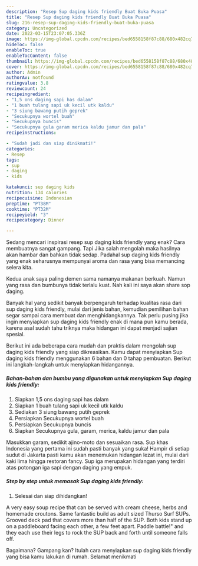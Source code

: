 ```yaml
---
description: "Resep Sup daging kids friendly Buat Buka Puasa"
title: "Resep Sup daging kids friendly Buat Buka Puasa"
slug: 216-resep-sup-daging-kids-friendly-buat-buka-puasa
category: Uncategorized
date: 2022-03-15T23:07:05.336Z
image: https://img-global.cpcdn.com/recipes/bed6558158f87c88/680x482cq70/sup-daging-kids-friendly-foto-resep-utama.jpg
hideToc: false
enableToc: true
enableTocContent: false
thumbnail: https://img-global.cpcdn.com/recipes/bed6558158f87c88/680x482cq70/sup-daging-kids-friendly-foto-resep-utama.jpg
cover: https://img-global.cpcdn.com/recipes/bed6558158f87c88/680x482cq70/sup-daging-kids-friendly-foto-resep-utama.jpg
author: Admin
authorAv: notfound
ratingvalue: 3.8
reviewcount: 24
recipeingredient:
- "1,5 ons daging sapi has dalam"
- "1 buah tulang sapi uk kecil utk kaldu"
- "3 siung bawang putih geprek"
- "Secukupnya wortel buah"
- "Secukupnya buncis"
- "Secukupnya gula garam merica kaldu jamur dan pala"
recipeinstructions:

- "Sudah jadi dan siap dinikmati!"
categories:
- Resep
tags:
- sup
- daging
- kids

katakunci: sup daging kids 
nutrition: 134 calories
recipecuisine: Indonesian
preptime: "PT38M"
cooktime: "PT32M"
recipeyield: "3"
recipecategory: Dinner

---
```



Sedang mencari inspirasi resep sup daging kids friendly yang enak? Cara membuatnya sangat gampang. Tapi Jika salah mengolah maka hasilnya akan hambar dan bahkan tidak sedap. Padahal sup daging kids friendly yang enak seharusnya mempunyai aroma dan rasa yang bisa memancing selera kita.


Kedua anak saya paling demen sama namanya makanan berkuah. Namun yang rasa dan bumbunya tidak terlalu kuat. Nah kali ini saya akan share sop daging.

Banyak hal yang sedikit banyak berpengaruh terhadap kualitas rasa dari sup daging kids friendly, mulai dari jenis bahan, kemudian pemilihan bahan segar sampai cara membuat dan menghidangkannya. Tak perlu pusing jika ingin menyiapkan sup daging kids friendly enak di mana pun kamu berada, karena asal sudah tahu triknya maka hidangan ini dapat menjadi sajian spesial.


Berikut ini ada beberapa cara mudah dan praktis dalam mengolah sup daging kids friendly yang siap dikreasikan. Kamu dapat menyiapkan Sup daging kids friendly menggunakan 6 bahan dan 0 tahap pembuatan. Berikut ini langkah-langkah untuk menyiapkan hidangannya.

<!--inarticleads1-->

##### Bahan-bahan dan bumbu yang digunakan untuk menyiapkan Sup daging kids friendly:

1. Siapkan 1,5 ons daging sapi has dalam
1. Siapkan 1 buah tulang sapi uk kecil utk kaldu
1. Sediakan 3 siung bawang putih geprek
1. Persiapkan Secukupnya wortel buah
1. Persiapkan Secukupnya buncis
1. Siapkan Secukupnya gula, garam, merica, kaldu jamur dan pala


Masukkan garam, sedikit ajino-moto dan sesuaikan rasa. Sup khas Indonesia yang pertama ini sudah pasti banyak yang suka! Hampir di setiap sudut di Jakarta pasti kamu akan menemukan hidangan lezat ini, mulai dari kaki lima hingga restoran fancy. Sup iga merupakan hidangan yang terdiri atas potongan iga sapi dengan daging yang empuk. 

<!--inarticleads2-->

##### Step by step untuk memasak Sup daging kids friendly:


1. Selesai dan siap dihidangkan!

A very easy soup recipe that can be served with cream cheese, herbs and homemade croutons. Same fantastic build as adult sized Thurso Surf SUPs. Grooved deck pad that covers more than half of the SUP. Both kids stand up on a paddleboard facing each other, a few feet apart. Paddle battle!&#34; and they each use their legs to rock the SUP back and forth until someone falls off. 

Bagaimana? Gampang kan? Itulah cara menyiapkan sup daging kids friendly yang bisa kamu lakukan di rumah. Selamat menikmati
